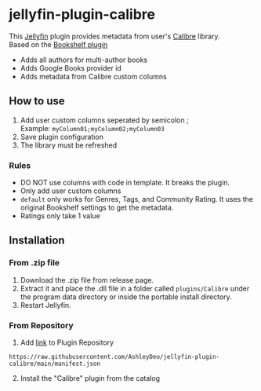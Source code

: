 # jellyfin-plugin-calibre
 This [Jellyfin](https://jellyfin.org/) plugin provides metadata from user's [Calibre](https://calibre-ebook.com/) library.
 <br>
 Based on the [Bookshelf plugin](https://github.com/jellyfin/jellyfin-plugin-bookshelf)
 <br>
 * Adds all authors for multi-author books
 * Adds Google Books provider id
 * Adds metadata from Calibre custom columns

## How to use

1. Add user custom columns seperated by semicolon ;<br>
 Example: `myColumn01;myColumn02;myColumn03`
2. Save plugin configuration
3. The library must be refreshed

### Rules
* DO NOT use columns with code in template. It breaks the plugin.
* Only add user custom columns
* ``default`` only works for Genres, Tags, and Community Rating. It uses the original Bookshelf settings to get the metadata.
* Ratings only take 1 value

## Installation

### From .zip file
1. Download the .zip file from release page.
2. Extract it and place the .dll file in a folder called ```plugins/Calibre``` under  the program data directory or inside the portable install directory.
3. Restart Jellyfin.

### From Repository
1. Add [link](https://raw.githubusercontent.com/AshleyDeo/jellyfin-plugin-calibre/main/manifest.json) to Plugin Repository
```
https://raw.githubusercontent.com/AshleyDeo/jellyfin-plugin-calibre/main/manifest.json
```
2. Install the "Calibre" plugin from the catalog

